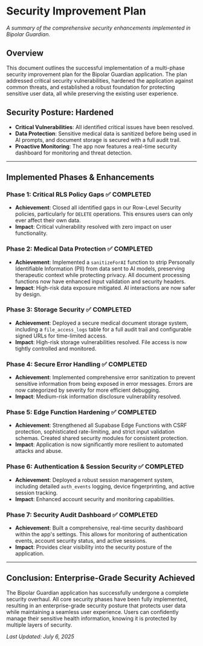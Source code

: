 # Security Improvement Plan

*A summary of the comprehensive security enhancements implemented in Bipolar Guardian.*

## Overview

This document outlines the successful implementation of a multi-phase security improvement plan for the Bipolar Guardian application. The plan addressed critical security vulnerabilities, hardened the application against common threats, and established a robust foundation for protecting sensitive user data, all while preserving the existing user experience.

## Security Posture: **Hardened**

- **Critical Vulnerabilities**: All identified critical issues have been resolved.
- **Data Protection**: Sensitive medical data is sanitized before being used in AI prompts, and document storage is secured with a full audit trail.
- **Proactive Monitoring**: The app now features a real-time security dashboard for monitoring and threat detection.

---

## Implemented Phases & Enhancements

### Phase 1: Critical RLS Policy Gaps ✅ **COMPLETED**
- **Achievement**: Closed all identified gaps in our Row-Level Security policies, particularly for `DELETE` operations. This ensures users can only ever affect their own data.
- **Impact**: Critical vulnerability resolved with zero impact on user functionality.

### Phase 2: Medical Data Protection ✅ **COMPLETED**
- **Achievement**: Implemented a `sanitizeForAI` function to strip Personally Identifiable Information (PII) from data sent to AI models, preserving therapeutic context while protecting privacy. All document processing functions now have enhanced input validation and security headers.
- **Impact**: High-risk data exposure mitigated. AI interactions are now safer by design.

### Phase 3: Storage Security ✅ **COMPLETED**
- **Achievement**: Deployed a secure medical document storage system, including a `file_access_logs` table for a full audit trail and configurable signed URLs for time-limited access.
- **Impact**: High-risk storage vulnerabilities resolved. File access is now tightly controlled and monitored.

### Phase 4: Secure Error Handling ✅ **COMPLETED**
- **Achievement**: Implemented comprehensive error sanitization to prevent sensitive information from being exposed in error messages. Errors are now categorized by severity for more efficient debugging.
- **Impact**: Medium-risk information disclosure vulnerability resolved.

### Phase 5: Edge Function Hardening ✅ **COMPLETED**
- **Achievement**: Strengthened all Supabase Edge Functions with CSRF protection, sophisticated rate-limiting, and strict input validation schemas. Created shared security modules for consistent protection.
- **Impact**: Application is now significantly more resilient to automated attacks and abuse.

### Phase 6: Authentication & Session Security ✅ **COMPLETED**
- **Achievement**: Deployed a robust session management system, including detailed `auth_events` logging, device fingerprinting, and active session tracking.
- **Impact**: Enhanced account security and monitoring capabilities.

### Phase 7: Security Audit Dashboard ✅ **COMPLETED**
- **Achievement**: Built a comprehensive, real-time security dashboard within the app's settings. This allows for monitoring of authentication events, account security status, and active sessions.
- **Impact**: Provides clear visibility into the security posture of the application.

---

## Conclusion: **Enterprise-Grade Security Achieved**

The Bipolar Guardian application has successfully undergone a complete security overhaul. All core security phases have been fully implemented, resulting in an enterprise-grade security posture that protects user data while maintaining a seamless user experience. Users can confidently manage their sensitive health information, knowing it is protected by multiple layers of security.

*Last Updated: July 6, 2025*
